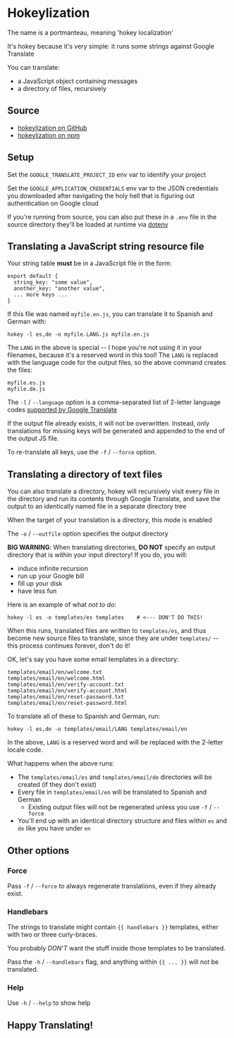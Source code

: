 Hokeylization
=============
The name is a portmanteau, meaning 'hokey localization'

It's hokey because it's very simple: it runs some strings against Google Translate

You can translate:
* a JavaScript object containing messages
* a directory of files, recursively

## Source
* [hokeylization on GitHub](https://github.com/cobbzilla/hokeylization)
* [hokeylization on npm](https://www.npmjs.com/package/hokeylization)

## Setup
Set the `GOOGLE_TRANSLATE_PROJECT_ID` env var to identify your project

Set the `GOOGLE_APPLICATION_CREDENTIALS` env var to the JSON credentials you downloaded
after navigating the holy hell that is figuring out authentication on Google cloud

If you're running from source, you can also put these in a `.env` file in the source directory
they'll be loaded at runtime via [dotenv](https://www.npmjs.com/package/dotenv)

## Translating a JavaScript string resource file
Your string table **must** be in a JavaScript file in the form:

    export default {
      string_key: "some value",
      another_key: "another value",
      ... more keys ...
    }

If this file was named `myfile.en.js`, you can translate it to Spanish and German with:

    hokey -l es,de -o myfile.LANG.js myfile.en.js

The `LANG` in the above is special -- I hope you're not using it in your filenames, because
it's a reserved word in this tool! The `LANG` is replaced with the language code for the
output files, so the above command creates the files:

    myfile.es.js
    myfile.de.js

The `-l` / `--language` option is a comma-separated list of 2-letter language codes
[supported by Google Translate](https://cloud.google.com/translate/docs/languages)

If the output file already exists, it will not be overwritten. Instead, only translations
for missing keys will be generated and appended to the end of the output JS file.

To re-translate all keys, use the `-f` / `--force` option.

## Translating a directory of text files
You can also translate a directory, hokey will recursively visit every file
in the directory and run its contents through Google Translate, and save the output
to an identically named file in a separate directory tree

When the target of your translation is a directory, this mode is enabled

The `-o` / `--outfile` option specifies the output directory

**BIG WARNING**: When translating directories, **DO NOT** specify an output directory
that is within your input directory! If you do, you will:
* induce infinite recursion
* run up your Google bill
* fill up your disk
* have less fun

Here is an example of what *not to do*:

    hokey -l es -o templates/es templates    # <--- DON'T DO THIS!

When this runs, translated files are written to `templates/es`, and thus become new
source files to translate, since they are under `templates/` -- this process continues
forever, don't do it!

OK, let's say you have some email templates in a directory:

    templates/email/en/welcome.txt
    templates/email/en/welcome.html
    templates/email/en/verify-account.txt
    templates/email/en/verify-account.html
    templates/email/en/reset-password.txt
    templates/email/en/reset-password.html

To translate all of these to Spanish and German, run:

    hokey -l es,de -o templates/email/LANG templates/email/en

In the above, `LANG` is a reserved word and will be replaced with the 2-letter locale code.

What happens when the above runs:
* The `templates/email/es` and `templates/email/de` directories will be created (if they don't exist)
* Every file in `templates/email/en` will be translated to Spanish and German
  * Existing output files will not be regenerated unless you use `-f` / `--force`
* You'll end up with an identical directory structure and files within `es` and `de` like you have under `en`

## Other options

### Force
Pass `-f` / `--force` to always regenerate translations, even if they already exist.

### Handlebars
The strings to translate might contain `{{ handlebars }}` templates, either with two or three curly-braces.

You probably *DON'T* want the stuff inside those templates to be translated.

Pass the `-h` / `--handlebars` flag, and anything within `{{ ... }}` will not be translated.

### Help
Use `-h` / `--help` to show help

## Happy Translating!
